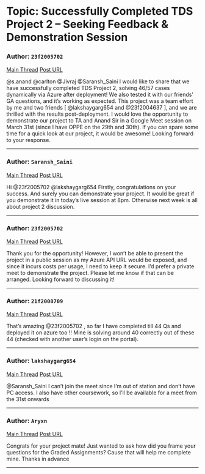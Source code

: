 # Topic: Successfully Completed TDS Project 2 – Seeking Feedback & Demonstration Session

### Author: `23f2005702`
[Main Thread](https://discourse.onlinedegree.iitm.ac.in/t/successfully-completed-tds-project-2-seeking-feedback-demonstration-session/171054)
[Post URL](https://discourse.onlinedegree.iitm.ac.in/t/successfully-completed-tds-project-2-seeking-feedback-demonstration-session/171054/1)

[post_number]: 1
@s.anand @carlton @Jivraj @Saransh_Saini
I would like to share that we have successfully completed TDS Project 2, solving 46/57 cases dynamically via Azure after deployment! We also tested it with our friends’ GA questions, and it’s working as expected.
This project was a team effort by me and two friends [ @lakshaygarg654 and @23f2004637 ], and we are thrilled with the results post-deployment.
I would love the opportunity to demonstrate our project to TA and Anand Sir in a Google Meet session on March 31st (since I have OPPE on the 29th and 30th).
If you can spare some time for a quick look at our project, it would be awesome! Looking forward to your response.

---

### Author: `Saransh_Saini`
[Main Thread](https://discourse.onlinedegree.iitm.ac.in/t/successfully-completed-tds-project-2-seeking-feedback-demonstration-session/171054)
[Post URL](https://discourse.onlinedegree.iitm.ac.in/t/successfully-completed-tds-project-2-seeking-feedback-demonstration-session/171054/2)

[post_number]: 2
Hi @23f2005702 @lakshaygarg654
Firstly, congratulations on your success. And surely you can demonstrate your project. It would be great if you demonstrate it in today’s live session at 8pm. Otherwise next week is all about project 2 discussion.

---

### Author: `23f2005702`
[Main Thread](https://discourse.onlinedegree.iitm.ac.in/t/successfully-completed-tds-project-2-seeking-feedback-demonstration-session/171054)
[Post URL](https://discourse.onlinedegree.iitm.ac.in/t/successfully-completed-tds-project-2-seeking-feedback-demonstration-session/171054/3)

[post_number]: 3
Thank you for the opportunity! However, I won’t be able to present the project in a public session as my Azure API URL would be exposed, and since it incurs costs per usage, I need to keep it secure.
I’d prefer a private meet to demonstrate the project. Please let me know if that can be arranged. Looking forward to discussing it!

[reply_to_post_number]: 2

---

### Author: `21f2000709`
[Main Thread](https://discourse.onlinedegree.iitm.ac.in/t/successfully-completed-tds-project-2-seeking-feedback-demonstration-session/171054)
[Post URL](https://discourse.onlinedegree.iitm.ac.in/t/successfully-completed-tds-project-2-seeking-feedback-demonstration-session/171054/4)

[post_number]: 4
That’s amazing @23f2005702 ,
so far I have completed till 44 Qs and deployed it on azure too !! Mine is solving around 40 correctly out of these 44 (checked with another user’s login on the portal).

---

### Author: `lakshaygarg654`
[Main Thread](https://discourse.onlinedegree.iitm.ac.in/t/successfully-completed-tds-project-2-seeking-feedback-demonstration-session/171054)
[Post URL](https://discourse.onlinedegree.iitm.ac.in/t/successfully-completed-tds-project-2-seeking-feedback-demonstration-session/171054/5)

[post_number]: 5
@Saransh_Saini
I can’t join the meet since I’m out of station and don’t have PC access. I also have other coursework, so I’ll be available for a meet from the 31st onwards

[reply_to_post_number]: 2

---

### Author: `Aryxn`
[Main Thread](https://discourse.onlinedegree.iitm.ac.in/t/successfully-completed-tds-project-2-seeking-feedback-demonstration-session/171054)
[Post URL](https://discourse.onlinedegree.iitm.ac.in/t/successfully-completed-tds-project-2-seeking-feedback-demonstration-session/171054/6)

[post_number]: 6
Congrats for your project mate!
Just wanted to ask how did you frame your questions for the Graded Assignments? Cause that will help me complete mine.
Thanks in advance

---
